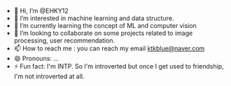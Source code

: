 - 👋 Hi, I’m @EHKY12
- 👀 I’m interested in machine learning and data structure.
- 🌱 I’m currently learning the concept of ML and computer vision
- 💞️ I’m looking to collaborate on some projects related to image processing, user recommendation.
- 📫 How to reach me : you can reach my email ktkblue@naver.com 
- 😄 Pronouns: ...
- ⚡ Fun fact: I'm INTP. So I'm introverted but once I get used to friendship, I'm not introverted at all.

<!---
EHKY12/EHKY12 is a ✨ special ✨ repository because its `README.md` (this file) appears on your GitHub profile.
You can click the Preview link to take a look at your changes.
--->
